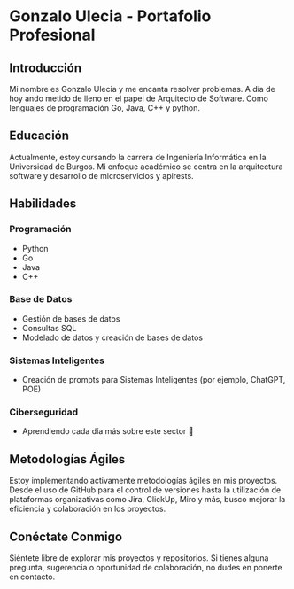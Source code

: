 # Gonzalo Ulecia - Portafolio Profesional

## Introducción

Mi nombre es Gonzalo Ulecia y me encanta resolver problemas. A día de hoy ando metido de lleno en el papel de Arquitecto de Software. Como lenguajes de programación Go, Java, C++ y python.

## Educación

Actualmente, estoy cursando la carrera de Ingeniería Informática en la Universidad de Burgos. Mi enfoque académico se centra en la arquitectura software y desarrollo de microservicios y apirests.

## Habilidades

### Programación

- Python
- Go
- Java
- C++

### Base de Datos

- Gestión de bases de datos
- Consultas SQL
- Modelado de datos y creación de bases de datos

### Sistemas Inteligentes

- Creación de prompts para Sistemas Inteligentes (por ejemplo, ChatGPT, POE)

### Ciberseguridad
- Aprendiendo cada día más sobre este sector 🚀

## Metodologías Ágiles

Estoy implementando activamente metodologías ágiles en mis proyectos. Desde el uso de GitHub para el control de versiones hasta la utilización de plataformas organizativas como Jira, ClickUp, Miro y más, busco mejorar la eficiencia y colaboración en los proyectos.

## Conéctate Conmigo

Siéntete libre de explorar mis proyectos y repositorios. Si tienes alguna pregunta, sugerencia o oportunidad de colaboración, no dudes en ponerte en contacto.

